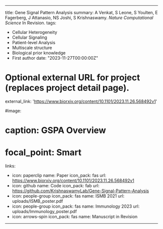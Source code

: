 
---
title: Gene Signal Pattern Analysis
summary: A Venkat, S Leone, S Youlten, E Fagerberg, J Attanasio, NS Joshi, S Krishnaswamy. *Nature Computational Science* In Revision.
tags:
  - Cellular Heterogeneity
  - Cellular Signaling
  - Patient-level Analysis
  - Multiscale structure
  - Biological prior knowledge
  - First author
date: "2023-11-27T00:00:00Z"

# Optional external URL for project (replaces project detail page).
external_link: 'https://www.biorxiv.org/content/10.1101/2023.11.26.568492v1'

#image:
#  caption: GSPA Overview
#  focal_point: Smart
links:
  - icon: paperclip
    name: Paper
    icon_pack: fas
    url: https://www.biorxiv.org/content/10.1101/2023.11.26.568492v1
  - icon: github
    name: Code
    icon_pack: fab
    url: https://github.com/KrishnaswamyLab/Gene-Signal-Pattern-Analysis
  - icon: people-group
    icon_pack: fas
    name: ISMB 2021
    url: uploads/ISMB_poster.pdf
  - icon: people-group
    icon_pack: fas
    name: Immunology 2023
    url: uploads/Immunology_poster.pdf
  - icon: arrows-spin
    icon_pack: fas
    name: Manuscript in Revision
---
